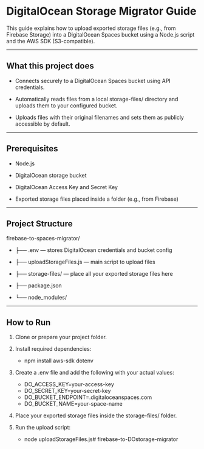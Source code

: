 # DigitalOcean Storage Migrator Guide

This guide explains how to upload exported storage files (e.g., from Firebase Storage) into a DigitalOcean Spaces bucket using a Node.js script and the AWS SDK (S3-compatible).

---

## What this project does
- Connects securely to a DigitalOcean Spaces bucket using API credentials.

- Automatically reads files from a local storage-files/ directory and uploads them to your configured bucket.

- Uploads files with their original filenames and sets them as publicly accessible by default.

---

## Prerequisites
- Node.js 

- DigitalOcean storage bucket

- DigitalOcean Access Key and Secret Key

- Exported storage files placed inside a folder (e.g., from Firebase)

---

## Project Structure
firebase-to-spaces-migrator/

 - ├── .env — stores DigitalOcean credentials and bucket config

 - ├── uploadStorageFiles.js — main script to upload files

 - ├── storage-files/ — place all your exported storage files here

 - ├── package.json

 - └── node_modules/

---

## How to Run
1. Clone or prepare your project folder.

2. Install required dependencies:

    - npm install aws-sdk dotenv

3. Create a .env file and add the following with your actual values:
   - DO_ACCESS_KEY=your-access-key
   - DO_SECRET_KEY=your-secret-key
   - DO_BUCKET_ENDPOINT=.digitaloceanspaces.com
   - DO_BUCKET_NAME=your-space-name

4. Place your exported storage files inside the storage-files/ folder.

5. Run the upload script:

    - node uploadStorageFiles.js# firebase-to-DOstorage-migrator
